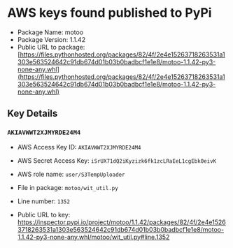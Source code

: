 # AWS keys found published to PyPi

* Package Name: motoo
* Package Version: 1.1.42
* Public URL to package: [https://files.pythonhosted.org/packages/82/4f/2e4e15263718263531a1303e563524642c91db674d01b03b0badbcf1e1e8/motoo-1.1.42-py3-none-any.whl](https://files.pythonhosted.org/packages/82/4f/2e4e15263718263531a1303e563524642c91db674d01b03b0badbcf1e1e8/motoo-1.1.42-py3-none-any.whl)

## Key Details

### `AKIAVWWT2XJMYRDE24M4`

* AWS Access Key ID: `AKIAVWWT2XJMYRDE24M4`
* AWS Secret Access Key: `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` 
* AWS role name: `user/S3TempUploader`
* File in package: `motoo/wit_util.py`
* Line number: `1352`

* Public URL to key: https://inspector.pypi.io/project/motoo/1.1.42/packages/82/4f/2e4e15263718263531a1303e563524642c91db674d01b03b0badbcf1e1e8/motoo-1.1.42-py3-none-any.whl/motoo/wit_util.py#line.1352


